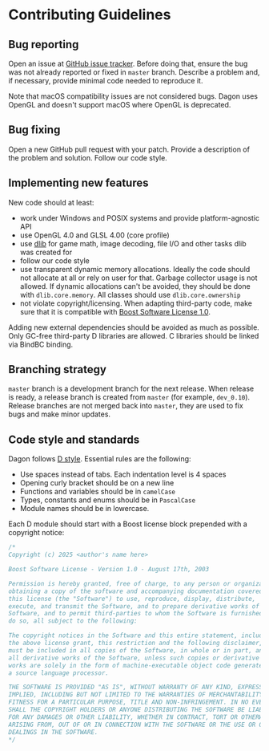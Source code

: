 # Contributing Guidelines

##  Bug reporting 

Open an issue at [GitHub issue tracker](https://github.com/gecko0307/dagon/issues). Before doing that, ensure the bug was not already reported or fixed in `master` branch. Describe a problem and, if necessary, provide minimal code needed to reproduce it.

Note that macOS compatibility issues are not considered bugs. Dagon uses OpenGL and doesn't support macOS where OpenGL is deprecated.

##  Bug fixing 

Open a new GitHub pull request with your patch. Provide a description of the problem and solution. Follow our code style.

## Implementing new features

New code should at least:
* work under Windows and POSIX systems and provide platform-agnostic API
* use OpenGL 4.0 and GLSL 4.00 (core profile)
* use [dlib](https://github.com/gecko0307/dlib) for game math, image decoding, file I/O and other tasks dlib was created for
* follow our code style
* use transparent dynamic memory allocations. Ideally the code should not allocate at all or rely on user for that. Garbage collector usage is not allowed. If dynamic allocations can't be avoided, they should be done with `dlib.core.memory`. All classes should use `dlib.core.ownership`
* not violate copyright/licensing. When adapting third-party code, make sure that it is compatible with [Boost Software License 1.0](https://www.boost.org/LICENSE_1_0.txt).

Adding new external dependencies should be avoided as much as possible. Only GC-free third-party D libraries are allowed. C libraries should be linked via BindBC binding.

## Branching strategy

`master` branch is a development branch for the next release. When release is ready, a release branch is created from `master` (for example, `dev_0.10`). Release branches are not merged back into `master`, they are used to fix bugs and make minor updates.

##  Code style and standards 

Dagon follows [D style](https://dlang.org/dstyle.html). Essential rules are the following:
* Use spaces instead of tabs. Each indentation level is 4 spaces
* Opening curly bracket should be on a new line
* Functions and variables should be in `camelCase`
* Types, constants and enums should be in `PascalCase`
* Module names should be in lowercase.

Each D module should start with a Boost license block prepended with a copyright notice:
```d
/*
Copyright (c) 2025 <author's name here>

Boost Software License - Version 1.0 - August 17th, 2003

Permission is hereby granted, free of charge, to any person or organization
obtaining a copy of the software and accompanying documentation covered by
this license (the "Software") to use, reproduce, display, distribute,
execute, and transmit the Software, and to prepare derivative works of the
Software, and to permit third-parties to whom the Software is furnished to
do so, all subject to the following:

The copyright notices in the Software and this entire statement, including
the above license grant, this restriction and the following disclaimer,
must be included in all copies of the Software, in whole or in part, and
all derivative works of the Software, unless such copies or derivative
works are solely in the form of machine-executable object code generated by
a source language processor.

THE SOFTWARE IS PROVIDED "AS IS", WITHOUT WARRANTY OF ANY KIND, EXPRESS OR
IMPLIED, INCLUDING BUT NOT LIMITED TO THE WARRANTIES OF MERCHANTABILITY,
FITNESS FOR A PARTICULAR PURPOSE, TITLE AND NON-INFRINGEMENT. IN NO EVENT
SHALL THE COPYRIGHT HOLDERS OR ANYONE DISTRIBUTING THE SOFTWARE BE LIABLE
FOR ANY DAMAGES OR OTHER LIABILITY, WHETHER IN CONTRACT, TORT OR OTHERWISE,
ARISING FROM, OUT OF OR IN CONNECTION WITH THE SOFTWARE OR THE USE OR OTHER
DEALINGS IN THE SOFTWARE.
*/
```
